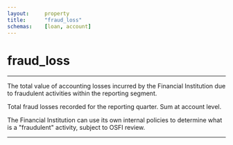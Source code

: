 ```yaml
---
layout:     property
title:      "fraud_loss"
schemas:    [loan, account]
---
```


# fraud_loss

---

The total value of accounting losses incurred by the Financial Institution due to fraudulent activities within the reporting segment.

Total fraud losses recorded for the reporting quarter. Sum at account level.

The Financial Institution can use its own internal policies to determine what is a "fraudulent" activity, subject to OSFI review.

---
[osfi bb]: https://www.osfi-bsif.gc.ca/en/data-forms/reporting-returns/filing-financial-returns/financial-reporting-instructions/irb-credit-data-wholesale-portfolio-part-1-bb
